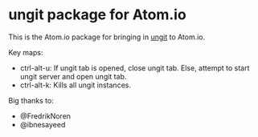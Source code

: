 # ungit package for Atom.io

This is the Atom.io package for bringing in [ungit](https://github.com/FredrikNoren/ungit) to Atom.io.

Key maps:
 * ctrl-alt-u: If ungit tab is opened, close ungit tab.  Else, attempt to start ungit server and open ungit tab.
 * ctrl-alt-k: Kills all ungit instances.

Big thanks to:
 * @FredrikNoren
 * @ibnesayeed
